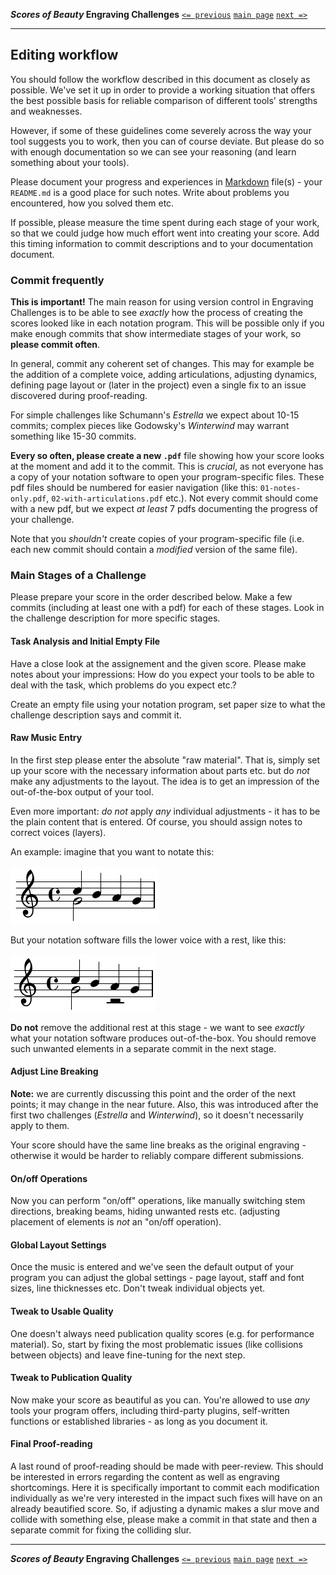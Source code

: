 **_Scores of Beauty_ Engraving Challenges**
[`<= previous`](4-learning-git.md)
[`main page`](README.md)
[`next =>`](6-collaboration.md)

-------------------------------------------


Editing workflow
----------------

You should follow the workflow described in this document as closely as
possible. We've set it up in order to provide a working situation that
offers the best possible basis for reliable comparison of different tools'
strengths and weaknesses.

However, if some of these guidelines come severely across the way your
tool suggests you to work, then you can of course deviate. But please
do so with enough documentation so we can see your reasoning (and learn
something about your tools).

Please document your progress and experiences in
[Markdown](miscellaneous.md#what-are-md-files)
file(s) - your `README.md` is a good place for such notes.
Write about problems you encountered, how you solved them etc.

If possible, please measure the time spent during each stage of your work,
so that we could judge how much effort went into creating your score.
Add this timing information to commit descriptions and to your
documentation document.


### Commit frequently

**This is important!**
The main reason for using version control in Engraving Challenges
is to be able to see _exactly_ how the process of creating the scores
looked like in each notation program.  This will be possible only
if you make enough commits that show intermediate stages of your work,
so **please commit often**.

<!-- Use this somewhere?
Please commit very often. We're particularly interested in the detailed
documentation of the progress, therefore we need this information.
-->

In general, commit any coherent set of changes.  This may for example
be the addition of a complete voice, adding articulations, adjusting
dynamics, defining page layout or (later in the project) even a single
fix to an issue discovered during proof-reading.

For simple challenges like Schumann's _Estrella_ we expect about
10-15 commits; complex pieces like Godowsky's _Winterwind_ may
warrant something like 15-30 commits.

**Every so often, please create a new `.pdf`** file showing how your score looks
at the moment and add it to the commit.  This is _crucial_, as not everyone
has a copy of your notation software to open your program-specific files.
These pdf files should be numbered for easier navigation
(like this: `01-notes-only.pdf`, `02-with-articulations.pdf` etc.).
Not every commit should come with a new pdf, but we expect _at least_
7 pdfs documenting the progress of your challenge.

Note that you _shouldn't_ create copies of your program-specific file
(i.e. each new commit should contain a _modified_ version of the same file).


### Main Stages of a Challenge

Please prepare your score in the order described below.  Make a few commits
(including at least one with a pdf) for each of these stages.  Look in the
challenge description for more specific stages.

#### Task Analysis and Initial Empty File

Have a close look at the assignement and the given score. Please make
notes about your impressions: How do you expect your tools to be able
to deal with the task, which problems do you expect etc.?

Create an empty file using your notation program, set paper size to what
the challenge description says and commit it.

#### Raw Music Entry

In the first step please enter the absolute "raw material". That is,
simply set up your score with the necessary information about parts etc.
but do *not* make any adjustments to the layout.  The idea is to get
an impression of the out-of-the-box output of your tool.

Even more important: *do not* apply *any* individual adjustments -
it has to be the plain content that is entered.  Of course, you should
assign notes to correct voices (layers).

An example: imagine that you want to notate this:

![notation you want to write](rests-example-1.png)

But your notation software fills the lower voice with a rest, like this:

![notation your software produces](rests-example-2.png)

**Do not** remove the additional rest at this stage - we want to see _exactly_
what your notation software produces out-of-the-box.  You should remove such
unwanted elements in a separate commit in the next stage.

<!--
#### Proof-reading / Peer review

Now the entered music should be proof-read. We can't prescribe too
specific workflows for this phase because they might differ between
the used tools. The only thing we require this to be done through
peer-review. That is, someone else has to proof-read the score. It is
up to you if you find a usable Git based solution or if you send a
printout by postal mail, just do it collaboratively and make notes
about your solutions.

Janek's comment:
I think we don't want to proof-read at this stage, because we actually
would *like* to see a few errors and the impact that fixing them makes
on a beautified score.  Maybe we should ask to introduce errors on purpose?

e.g. one pitch in wrong octave, one missing accidental,
one missing long slur...
-->

#### Adjust Line Breaking

**Note:** we are currently discussing this point and the order of the
next points; it may change in the near future.
Also, this was introduced after the first two challenges (_Estrella_ and _Winterwind_),
so it doesn't necessarily apply to them.

Your score should have the same line breaks as the original engraving -
otherwise it would be harder to reliably compare different submissions.

#### On/off Operations

Now you can perform "on/off" operations, like manually switching stem
directions, breaking beams, hiding unwanted rests etc. (adjusting
placement of elements is *not* an "on/off operation).

#### Global Layout Settings

Once the music is entered and we've seen the default output of your
program you can adjust the global settings - page layout, staff and
font sizes, line thicknesses etc.  Don't tweak individual objects yet.

#### Tweak to Usable Quality

One doesn't always need publication quality scores (e.g. for performance
material). So, start by fixing the most problematic issues (like collisions
between objects) and leave fine-tuning for the next step.

#### Tweak to Publication Quality

Now make your score as beautiful as you can. You're allowed to use *any*
tools your program offers, including third-party plugins, self-written
functions or established libraries - as long as you document it.

#### Final Proof-reading

A last round of proof-reading should be made with peer-review.
This should be interested in errors regarding the content as well as
engraving shortcomings. Here it is specifically important to commit
each modification individually as we're very interested in the impact
such fixes will have on an already beautified score.
So, if adjusting a dynamic makes a slur move and collide with something else,
please make a commit in that state and then a separate commit for fixing
the colliding slur.



-------------------------------------------
**_Scores of Beauty_ Engraving Challenges**
[`<= previous`](4-learning-git.md)
[`main page`](README.md)
[`next =>`](6-collaboration.md)
